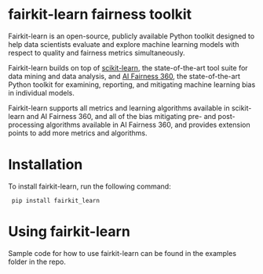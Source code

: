 # fairkit-learn fairness toolkit

Fairkit-learn is an open-source, publicly available Python toolkit designed
to help data scientists evaluate and explore machine learning models with
respect to quality and fairness metrics simultaneously.

Fairkit-learn builds on top of [scikit-learn](https://scikit-learn.org/stable/), the state-of-the-art tool suite
for data mining and data analysis, and [AI Fairness 360](https://aif360.mybluemix.net/), the state-of-the-art
Python toolkit for examining, reporting, and mitigating machine learning bias
in individual models. 

Fairkit-learn supports all metrics and learning algorithms available in scikit-learn and AI Fairness
360, and all of the bias mitigating pre- and post-processing algorithms available in AI Fairness 360, and provides extension points to add more metrics and algorithms.

# Installation

To install fairkit-learn, run the following command:

``` pip install fairkit_learn```

# Using fairkit-learn

Sample code for how to use fairkit-learn can be found in the examples
folder in the repo.
